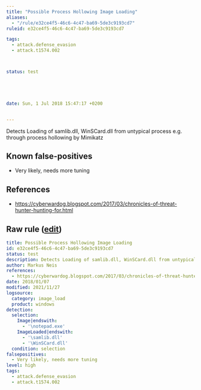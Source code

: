 ```yaml
---
title: "Possible Process Hollowing Image Loading"
aliases:
  - "/rule/e32ce4f5-46c6-4c47-ba69-5de3c9193cd7"
ruleid: e32ce4f5-46c6-4c47-ba69-5de3c9193cd7

tags:
  - attack.defense_evasion
  - attack.t1574.002



status: test





date: Sun, 1 Jul 2018 15:47:17 +0200


---
```


Detects Loading of samlib.dll, WinSCard.dll from untypical process e.g. through process hollowing by Mimikatz

<!--more-->


## Known false-positives

* Very likely, needs more tuning



## References

* https://cyberwardog.blogspot.com/2017/03/chronicles-of-threat-hunter-hunting-for.html


## Raw rule ([edit](https://github.com/SigmaHQ/sigma/edit/master/rules/windows/image_load/image_load_susp_image_load.yml))
```yaml
title: Possible Process Hollowing Image Loading
id: e32ce4f5-46c6-4c47-ba69-5de3c9193cd7
status: test
description: Detects Loading of samlib.dll, WinSCard.dll from untypical process e.g. through process hollowing by Mimikatz
author: Markus Neis
references:
  - https://cyberwardog.blogspot.com/2017/03/chronicles-of-threat-hunter-hunting-for.html
date: 2018/01/07
modified: 2021/11/27
logsource:
  category: image_load
  product: windows
detection:
  selection:
    Image|endswith:
      - '\notepad.exe'
    ImageLoaded|endswith:
      - '\samlib.dll'
      - '\WinSCard.dll'
  condition: selection
falsepositives:
  - Very likely, needs more tuning
level: high
tags:
  - attack.defense_evasion
  - attack.t1574.002

```
